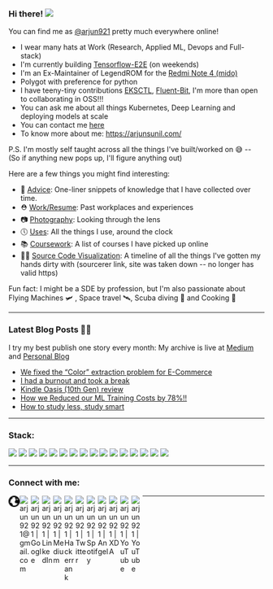 
### Hi there! <img src="https://media.giphy.com/media/hvRJCLFzcasrR4ia7z/giphy.gif" width="30px">


You can find me as [@arjun921][google] pretty much everywhere online!

- I wear many hats at Work (Research, Applied ML, Devops and Full-stack)
- I'm currently building [Tensorflow-E2E](https://github.com/arjun921/tensorflow-e2e) (on weekends)
- I'm an Ex-Maintainer of LegendROM for the [Redmi Note 4 (mido)](https://forum.xda-developers.com/redmi-note-4/xiaomi-redmi-note-4-snapdragon-roms-kernels-recoveries--other-development/rom-legendrom-t3613547)
- Polygot with preference for python
- I have teeny-tiny contributions [EKSCTL](https://github.com/weaveworks/eksctl/releases/tag/0.29.0), [Fluent-Bit](https://github.com/fluent/fluent-bit/pull/1869),  I'm more than open to collaborating in OSS!!!
- You can ask me about all things Kubernetes, Deep Learning and deploying models at scale
- You can contact me [here](https://form.typeform.com/to/q3yeeO0a)
- To know more about me: https://arjunsunil.com/

P.S. I'm mostly self taught across all the things I've built/worked on 😅 -- (So if anything new pops up, I'll figure anything out)

Here are a few things you might find interesting:

- 📜 [Advice](https://blog.arjunsunil.com/advice/): One-liner snippets of knowledge that I have collected over time.
- ⛑ [Work/Resume](https://docs.google.com/document/d/1G4DHaqXR8xJhzQgkJ-E8EIRs_kNJzW6E3HTmXeXnfgk/edit): Past workplaces and experiences
- 📷 [Photography](https://photos.app.goo.gl/QYBRFtEGFfD87wPq8): Looking through the lens
- 🕔 [Uses](https://blog.arjunsunil.com/uses/): All the things I use, around the clock
- 📚 [Coursework](https://blog.arjunsunil.com/coursework/): A list of courses I have picked up online
- 👨‍💻 [Source Code Visualization](https://sourcerer.io/arjun921): A timeline of all the things I've gotten my hands dirty with (sourcerer link, site was taken down -- no longer has valid https)

Fun fact: I might be a SDE by profession, but I'm also passionate about Flying Machines 🛩️ , Space travel 🛰, Scuba diving 🤿 and Cooking 🥞

---

### Latest Blog Posts ✍🏾

I try my best publish one story every month:
My archive is live at [Medium](https://arjun921.medium.com) and [Personal Blog](https://blog.arjunsunil.com)
<!-- BLOG-POST-LIST:START -->
- [We fixed the “Color” extraction problem for E-Commerce](https://blog.gofynd.com/we-fixed-the-color-extraction-problem-for-e-commerce-a8762edb312e?source=rss-a2dcfee1b1c1------2)
- [I had a burnout and took a break](https://arjun921.medium.com/i-had-a-burnout-and-took-a-break-cd0828585a6b?source=rss-a2dcfee1b1c1------2)
- [Kindle Oasis (10th Gen) review](https://arjun921.medium.com/kindle-oasis-10th-gen-review-b42a8ee29f03?source=rss-a2dcfee1b1c1------2)
- [How we Reduced our ML Training Costs by 78%!!](https://blog.gofynd.com/how-we-reduced-our-ml-training-costs-by-78-a33805cb00cf?source=rss-a2dcfee1b1c1------2)
- [How to study less, study smart](https://arjun921.medium.com/how-to-study-less-study-smart-566c1dac076b?source=rss-a2dcfee1b1c1------2)
<!-- BLOG-POST-LIST:END -->


---
### Stack:

<p>
  <!-- Your languages and tools. Be careful with the alignment. 
  You can use this sites to get logos: https://www.vectorlogo.zone or https://simpleicons.org/
  -->
  <code><img width="10%" src="https://www.vectorlogo.zone/logos/amazon_aws/amazon_aws-ar21.svg"></code>
  <code><img width="10%" src="https://www.vectorlogo.zone/logos/kubernetes/kubernetes-ar21.svg"></code>
  <code><img width="10%" src="https://www.vectorlogo.zone/logos/gitlab/gitlab-ar21.svg"></code>
  <code><img width="10%" src="https://www.vectorlogo.zone/logos/ifttt/ifttt-ar21.svg"></code>
<!--   <br /> -->
  <code><img width="10%" src="https://www.vectorlogo.zone/logos/sentryio/sentryio-ar21.svg"></code>
  <code><img width="10%" src="https://www.vectorlogo.zone/logos/docker/docker-ar21.svg"></code>
  <code><img width="10%" src="https://www.vectorlogo.zone/logos/tensorflow/tensorflow-ar21.svg"></code>
  <code><img width="10%" src="https://www.vectorlogo.zone/logos/elastic/elastic-ar21.svg"></code>
<!--   <br /> -->
  <code><img width="10%" src="https://www.vectorlogo.zone/logos/git-scm/git-scm-ar21.svg"></code>
  <code><img width="10%" src="https://www.vectorlogo.zone/logos/slack/slack-ar21.svg"></code>
  <code><img width="10%" src="https://www.vectorlogo.zone/logos/gnu_bash/gnu_bash-ar21.svg"></code>
  <code><img width="10%" src="https://www.vectorlogo.zone/logos/lastpass/lastpass-ar21.svg"></code>
<!--   <br/> -->
  <code><img width="10%" src="https://camo.githubusercontent.com/86dafd728b94c0e3c8f19a7295e87df678ed6751/68747470733a2f2f666173746170692e7469616e676f6c6f2e636f6d2f696d672f6c6f676f2d6d617267696e2f6c6f676f2d7465616c2e706e67"></code>
  <code><img width="10%" src="https://www.vectorlogo.zone/logos/numpy/numpy-ar21.svg"></code>
  <code><img width="10%" src="https://www.vectorlogo.zone/logos/zapier/zapier-ar21.svg"></code>
  <code><img width="10%" src="https://www.vectorlogo.zone/logos/pocoo_flask/pocoo_flask-ar21.svg"></code>
</p>

---

### Connect with me:

[<img align="left" alt="arjunsunil.com" width="22px" src="https://raw.githubusercontent.com/iconic/open-iconic/master/svg/globe.svg" />][website]
[<img align="left" alt="arjun921@gmail.com" width="22px" src="https://cdn.jsdelivr.net/npm/simple-icons@3.3.0/icons/gmail.svg" />][mail]
[<img align="left" alt="arjun921 | Google" width="22px" src="https://cdn.jsdelivr.net/npm/simple-icons@3.3.0/icons/google.svg" />][google]
[<img align="left" alt="arjun921 | LinkedIn" width="22px" src="https://cdn.jsdelivr.net/npm/simple-icons@v3/icons/linkedin.svg" />][linkedin]
[<img align="left" alt="arjun921 | Medium" width="22px" src="https://cdn.jsdelivr.net/npm/simple-icons@v3/icons/medium.svg" />][medium]
[<img align="left" alt="arjun921 | Hackerrank" width="22px" src="https://cdn.jsdelivr.net/npm/simple-icons@v3/icons/hackerrank.svg" />][hackerrank]
[<img align="left" alt="arjun921 | Twitter" width="22px" src="https://cdn.jsdelivr.net/npm/simple-icons@v3/icons/twitter.svg" />][twitter]
[<img align="left" alt="arjun921 | Spotify" width="22px" src="https://cdn.jsdelivr.net/npm/simple-icons@v3/icons/spotify.svg" />][spotify]
[<img align="left" alt="arjun921 | Angel" width="22px" src="https://cdn.jsdelivr.net/npm/simple-icons@v3/icons/angellist.svg" />][angel]
[<img align="left" alt="arjun921 | XDA" width="22px" src="https://cdn.jsdelivr.net/npm/simple-icons@v3/icons/xdadevelopers.svg" />][xda]
[<img align="left" alt="arjun921 | YouTube" width="22px" src="https://cdn.jsdelivr.net/npm/simple-icons@v3/icons/youtube.svg" />][youtube]
[<img align="left" alt="arjun921 | YouTube" width="22px" src="https://cdn.jsdelivr.net/npm/simple-icons@3.8.0/icons/buymeacoffee.svg" />][coffee]


---
<br />

[google]: https://www.google.com/search?q=arjun921+-%22instagram%22+-%22bollywood%22++-%22Ahoy!%22+-%22Alhambra%22
[website]: https://arjunsunil.com
[mail]: mailto:arjun921@gmail.com
[medium]: https://medium.com/@arjun921
[linkedin]: https://www.linkedin.com/in/arjun921/
[hackerrank]: https://www.hackerrank.com/arjun921
[hackerearth]: https://www.hackerearth.com/@arjun921
[spotify]: https://open.spotify.com/user/arjun921
[twitter]: https://twitter.com/arjun921
[angel]: https://angel.co/u/arjun921
[devpost]: https://devpost.com/arjun921
[youtube]: https://www.youtube.com/channel/UCWTaKsrVriNqpjBB7k1vozQ
[xda]: https://forum.xda-developers.com/member.php?u=4523113
[coffee]: https://www.buymeacoffee.com/arjun921
